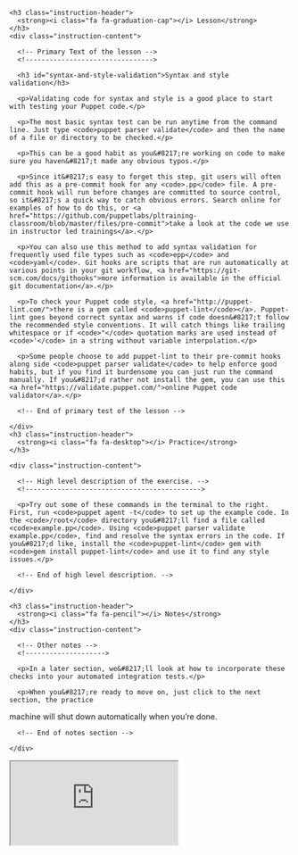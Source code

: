 <script defer="" src="//code.jquery.com/jquery-1.11.2.js"></script>

<script defer="" src="https://try.puppet.com/js/selfpaced.js"></script>

<div id="lesson">

  <div id="instructions">

    <h3 class="instruction-header">
      <strong><i class="fa fa-graduation-cap"></i> Lesson</strong>
    </h3>
    <div class="instruction-content">

      <!-- Primary Text of the lesson -->
      <!-------------------------------->

      <h3 id="syntax-and-style-validation">Syntax and style validation</h3>

      <p>Validating code for syntax and style is a good place to start with testing your Puppet code.</p>

      <p>The most basic syntax test can be run anytime from the command line. Just type <code>puppet parser validate</code> and then the name of a file or directory to be checked.</p>

      <p>This can be a good habit as you&#8217;re working on code to make sure you haven&#8217;t made any obvious typos.</p>

      <p>Since it&#8217;s easy to forget this step, git users will often add this as a pre-commit hook for any <code>.pp</code> file. A pre-commit hook will run before changes are committed to source control, so it&#8217;s a quick way to catch obvious errors. Search online for examples of how to do this, or <a href="https://github.com/puppetlabs/pltraining-classroom/blob/master/files/pre-commit">take a look at the code we use in instructor led trainings</a>.</p>

      <p>You can also use this method to add syntax validation for frequently used file types such as <code>epp</code> and <code>yaml</code>. Git hooks are scripts that are run automatically at various points in your git workflow, <a href="https://git-scm.com/docs/githooks">more information is available in the official git documentation</a>.</p>

      <p>To check your Puppet code style, <a href="http://puppet-lint.com/">there is a gem called <code>puppet-lint</code></a>. Puppet-lint goes beyond correct syntax and warns if code doesn&#8217;t follow the recommended style conventions. It will catch things like trailing whitespace or if <code>"</code> quotation marks are used instead of <code>'</code> in a string without variable interpolation.</p>

      <p>Some people choose to add puppet-lint to their pre-commit hooks along side <code>puppet parser validate</code> to help enforce good habits, but if you find it burdensome you can just run the command manually. If you&#8217;d rather not install the gem, you can use this <a href="https://validate.puppet.com/">online Puppet code validator</a>.</p>

      <!-- End of primary test of the lesson -->

    </div>
    <h3 class="instruction-header">
      <strong><i class="fa fa-desktop"></i> Practice</strong>
    </h3>

    <div class="instruction-content">

      <!-- High level description of the exercise. -->
      <!-------------------------------------------->

      <p>Try out some of these commands in the terminal to the right. First, run <code>puppet agent -t</code> to set up the example code. In the <code>/root</code> directory you&#8217;ll find a file called <code>example.pp</code>. Using <code>puppet parser validate example.pp</code>, find and resolve the syntax errors in the code. If you&#8217;d like, install the <code>puppet-lint</code> gem with <code>gem install puppet-lint</code> and use it to find any style issues.</p>

      <!-- End of high level description. -->

    </div>

    <h3 class="instruction-header">
      <strong><i class="fa fa-pencil"></i> Notes</strong>
    </h3>
    <div class="instruction-content">

      <!-- Other notes -->
      <!-------------------->

      <p>In a later section, we&#8217;ll look at how to incorporate these checks into your automated integration tests.</p>

      <p>When you&#8217;re ready to move on, just click to the next section, the practice
machine will shut down automatically when you&#8217;re done.</p>

      <!-- End of notes section -->

    </div>
  </div>

  <div id="terminal">
    <iframe id="try" src="https://try.puppet.com/sandbox/?course=testing" name="terminal"></iframe>
  </div>
</div>